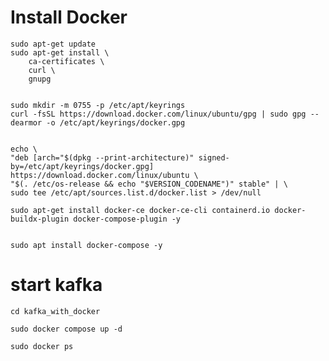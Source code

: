 # Install Docker



    sudo apt-get update
    sudo apt-get install \
        ca-certificates \
        curl \
        gnupg


    sudo mkdir -m 0755 -p /etc/apt/keyrings
    curl -fsSL https://download.docker.com/linux/ubuntu/gpg | sudo gpg --dearmor -o /etc/apt/keyrings/docker.gpg


    echo \
    "deb [arch="$(dpkg --print-architecture)" signed-by=/etc/apt/keyrings/docker.gpg] https://download.docker.com/linux/ubuntu \
    "$(. /etc/os-release && echo "$VERSION_CODENAME")" stable" | \
    sudo tee /etc/apt/sources.list.d/docker.list > /dev/null

    sudo apt-get install docker-ce docker-ce-cli containerd.io docker-buildx-plugin docker-compose-plugin -y


    sudo apt install docker-compose -y

# start kafka

    cd kafka_with_docker
    
    sudo docker compose up -d
    
    sudo docker ps
